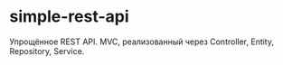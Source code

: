 # simple-rest-api
Упрощённое REST API. MVC, реализованный через Controller, Entity, Repository, Service.
